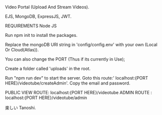 Video Portal (Upload And Stream Videos).

EJS, MongoDB, ExpressJS, JWT.

REQUIREMENTS
Node JS


Run npm init to install the packages.

Replace the mongoDB URI string in 'config/config.env' with your own (Local Or Cloud(Atlas)).

You can also change the PORT (Thus if its currently in Use);

Create a folder called 'uploads' in the root.

Run "npm run dev" to start the server.
Goto this route:' localhost:{PORT HERE}/videotube/createAdmin'.
Copy the email and password.

PUBLIC VIEW ROUTE: localhost:{PORT HERE}/videotube
ADMIN ROUTE : localhost:{PORT HERE}/videotube/admin


楽しい
Tanoshi.
